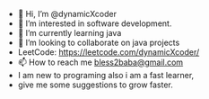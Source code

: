- 👋 Hi, I’m @dynamicXcoder
- 👀 I’m interested in software development.
- 🌱 I’m currently learning java
- 💞️ I’m looking to collaborate on java projects
- LeetCode: https://leetcode.com/dynamicXcoder/
- 📫 How to reach me bless2baba@gmail.com
- I am new to programing also i am a fast learner,
- give me some suggestions to grow faster.

<!---
dynamicXcoder/dynamicXcoder is a ✨ special ✨ repository because its `README.md` (this file) appears on your GitHub profile.
You can click the Preview link to take a look at your changes.
--->
